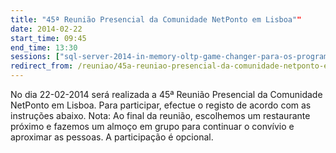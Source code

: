 ```yaml
---
title: "45ª Reunião Presencial da Comunidade NetPonto em Lisboa""
date: 2014-02-22
start_time: 09:45
end_time: 13:30
sessions: ["sql-server-2014-in-memory-oltp-game-changer-para-os-programadores","team-foundation-server-muito-mais-do-que-um-gestor-de-versoes"]
redirect_from: /reuniao/45a-reuniao-presencial-da-comunidade-netponto-em-lisboa/
---
```

No dia 22-02-2014 será realizada a 45ª Reunião Presencial da Comunidade NetPonto em Lisboa. Para participar, efectue o registo de acordo com as instruções abaixo.
Nota: Ao final da reunião, escolhemos um restaurante próximo e fazemos um almoço em grupo para continuar o convívio e aproximar as pessoas. A participação é opcional.